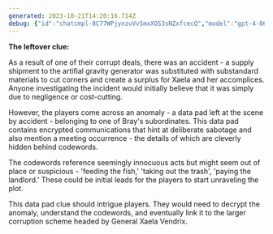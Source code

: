 ```yaml
---
generated: 2023-10-21T14:20:16.714Z
debug: {"id":"chatcmpl-8C77WPjynzuVvSmxXOS3sNZxfcecQ","model":"gpt-4-0613","usage":{"prompt_tokens":1257,"completion_tokens":224,"total_tokens":1481},"finish":"stop"}
---
```

**The leftover clue:**

As a result of one of their corrupt deals, there was an accident - a supply shipment to the artifial gravity generator was substituted with substandard materials to cut corners and create a surplus for Xaela and her accomplices. Anyone investigating the incident would initially believe that it was simply due to negligence or cost-cutting. 

However, the players come across an anomaly - a data pad left at the scene by accident - belonging to one of Bray's subordinates. This data pad contains encrypted communications that hint at deliberate sabotage and also mention a meeting occurrence - the details of which are cleverly hidden behind codewords. 

The codewords reference seemingly innocuous acts but might seem out of place or suspicious - 'feeding the fish,' 'taking out the trash', 'paying the landlord.' These could be initial leads for the players to start unraveling the plot. 

This data pad clue should intrigue players. They would need to decrypt the anomaly, understand the codewords, and eventually link it to the larger corruption scheme headed by General Xaela Vendrix.
